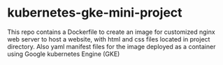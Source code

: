 # kubernetes-gke-mini-project

This repo contains a Dockerfile to create an image for customized nginx web server to host a website, with html and css files located in project directory. 
Also yaml manifest files for the image deployed as a container using Google kubernetes Engine (GKE) 
